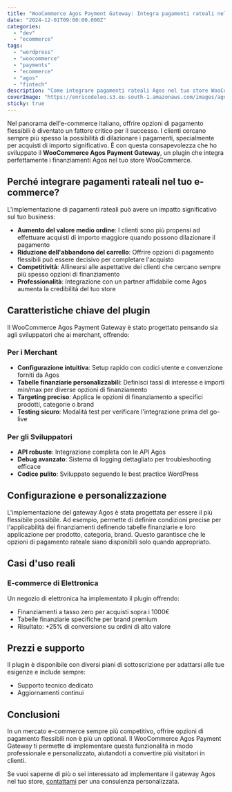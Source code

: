 ```yaml
---
title: "WooCommerce Agos Payment Gateway: Integra pagamenti rateali nel tuo e-commerce"
date: "2024-12-01T09:00:00.000Z"
categories:
  - "dev"
  - "ecommerce"
tags:
  - "wordpress"
  - "woocommerce"
  - "payments"
  - "ecommerce"
  - "agos"
  - "fintech"
description: "Come integrare pagamenti rateali Agos nel tuo store WooCommerce: una soluzione completa per aumentare le conversioni offrendo finanziamenti flessibili ai tuoi clienti"
coverImage: "https://enricodeleo.s3.eu-south-1.amazonaws.com/images/agos-woocommerce.jpg"
sticky: true
---
```


Nel panorama dell'e-commerce italiano, offrire opzioni di pagamento flessibili è diventato un fattore critico per il successo. I clienti cercano sempre più spesso la possibilità di dilazionare i pagamenti, specialmente per acquisti di importo significativo. È con questa consapevolezza che ho sviluppato il **WooCommerce Agos Payment Gateway**, un plugin che integra perfettamente i finanziamenti Agos nel tuo store WooCommerce.

## Perché integrare pagamenti rateali nel tuo e-commerce?

L'implementazione di pagamenti rateali può avere un impatto significativo sul tuo business:

- **Aumento del valore medio ordine**: I clienti sono più propensi ad effettuare acquisti di importo maggiore quando possono dilazionare il pagamento
- **Riduzione dell'abbandono del carrello**: Offrire opzioni di pagamento flessibili può essere decisivo per completare l'acquisto
- **Competitività**: Allinearsi alle aspettative dei clienti che cercano sempre più spesso opzioni di finanziamento
- **Professionalità**: Integrazione con un partner affidabile come Agos aumenta la credibilità del tuo store

## Caratteristiche chiave del plugin

Il WooCommerce Agos Payment Gateway è stato progettato pensando sia agli sviluppatori che ai merchant, offrendo:

### Per i Merchant
- **Configurazione intuitiva**: Setup rapido con codici utente e convenzione forniti da Agos
- **Tabelle finanziarie personalizzabili**: Definisci tassi di interesse e importi min/max per diverse opzioni di finanziamento
- **Targeting preciso**: Applica le opzioni di finanziamento a specifici prodotti, categorie o brand
- **Testing sicuro**: Modalità test per verificare l'integrazione prima del go-live

### Per gli Sviluppatori
- **API robuste**: Integrazione completa con le API Agos
- **Debug avanzato**: Sistema di logging dettagliato per troubleshooting efficace
- **Codice pulito**: Sviluppato seguendo le best practice WordPress

## Configurazione e personalizzazione

L'implementazione del gateway Agos è stata progettata per essere il più flessibile possibile. Ad esempio, permette di definire condizioni precise per l'applicabilità dei finanziamenti definendo tabelle finanziarie e loro applicazione per prodotto, categoria, brand. Questo garantisce che le opzioni di pagamento rateale siano disponibili solo quando appropriato.

## Casi d'uso reali

### E-commerce di Elettronica
Un negozio di elettronica ha implementato il plugin offrendo:
- Finanziamenti a tasso zero per acquisti sopra i 1000€
- Tabelle finanziarie specifiche per brand premium
- Risultato: +25% di conversione su ordini di alto valore

## Prezzi e supporto

Il plugin è disponibile con diversi piani di sottoscrizione per adattarsi alle tue esigenze e include sempre:

- Supporto tecnico dedicato
- Aggiornamenti continui

## Conclusioni

In un mercato e-commerce sempre più competitivo, offrire opzioni di pagamento flessibili non è più un optional. Il WooCommerce Agos Payment Gateway ti permette di implementare questa funzionalità in modo professionale e personalizzato, aiutandoti a convertire più visitatori in clienti.

Se vuoi saperne di più o sei interessato ad implementare il gateway Agos nel tuo store, [contattami](mailto:hello@enricodeleo.com) per una consulenza personalizzata.
